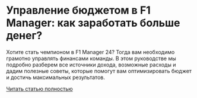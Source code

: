 # Управление бюджетом в F1 Manager: как заработать больше денег?



Хотите стать чемпионом в F1 Manager 24? Тогда вам необходимо грамотно управлять финансами команды. В этом руководстве мы подробно разберем все источники дохода, возможные расходы и дадим полезные советы, которые помогут вам оптимизировать бюджет и достичь максимальных результатов.

[Читать статью полностью](https://xyberbara.com/gaming/f1-manager-budget/)
